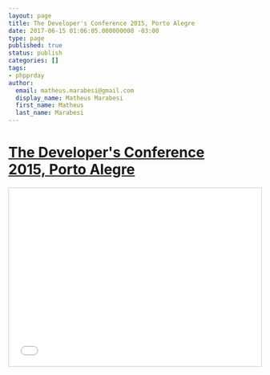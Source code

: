 ```yaml
---
layout: page
title: The Developer's Conference 2015, Porto Alegre
date: 2017-06-15 01:06:05.000000000 -03:00
type: page
published: true
status: publish
categories: []
tags:
- phpprday
author:
  email: matheus.marabesi@gmail.com
  display_name: Matheus Marabesi
  first_name: Matheus
  last_name: Marabesi
---
```


<h1><a href="http://www.thedevelopersconference.com.br/tdc/2015/portoalegre/trilha-php" target="_blank">The Developer's Conference 2015, Porto Alegre</a></h1>
<p><iframe width="100%" height="355" style="border: 1px solid #CCC; border-width: 1px; margin-bottom: 5px; max-width: 100%;" src="//www.slideshare.net/slideshow/embed_code/key/uRa4rqPCjUSJFZ" frameborder="0" marginwidth="0" marginheight="0" scrolling="no" allowfullscreen="allowfullscreen"></iframe></p>
